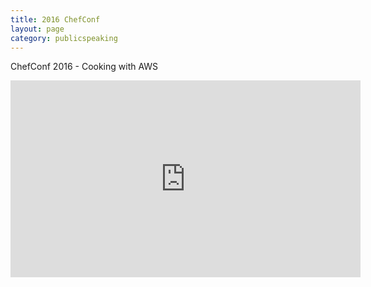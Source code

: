 ```yaml
---
title: 2016 ChefConf
layout: page
category: publicspeaking
---
```


ChefConf 2016 - Cooking with AWS

<iframe width="560" height="315" src="https://www.youtube.com/embed/NWhiWB87Wok" frameborder="0" allow="accelerometer; autoplay; clipboard-write; encrypted-media; gyroscope; picture-in-picture" allowfullscreen></iframe>
